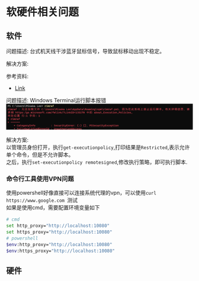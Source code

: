 # 软硬件相关问题

## 软件

问题描述: 台式机天线干涉蓝牙鼠标信号，导致鼠标移动出现不稳定。

解决方案:

参考资料:
* [Link](https://www.zhihu.com/question/21861177)

问题描述: Windows Terminal运行脚本报错
![Link](./images/%E5%BE%AE%E4%BF%A1%E6%88%AA%E5%9B%BE_20220428004112.png)

解决方案:  
以管理员身份打开，执行`get-executionpolicy`,打印结果是`Restricted`,表示允许单个命令，但是不允许脚本。  
之后，执行`set-executionpolicy remotesigned`,修改执行策略，即可执行脚本.

### 命令行工具使用VPN问题

使用powershell好像直接可以连接系统代理的vpn，可以使用`curl https://www.google.com `测试  
如果是使用cmd，需要配置环境变量如下
```sh
# cmd
set http_proxy="http://localhost:10080"
set https_proxy="http://localhost:10080"
# powershell
$env:http_proxy="http://localhost:10080"
$env:https_proxy="http://localhost:10080"
```



## 硬件
